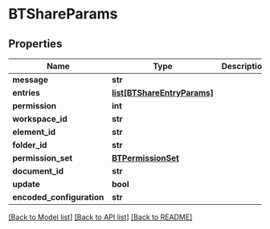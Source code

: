 # BTShareParams

## Properties
Name | Type | Description | Notes
------------ | ------------- | ------------- | -------------
**message** | **str** |  | [optional] 
**entries** | [**list[BTShareEntryParams]**](BTShareEntryParams.md) |  | [optional] 
**permission** | **int** |  | [optional] 
**workspace_id** | **str** |  | [optional] 
**element_id** | **str** |  | [optional] 
**folder_id** | **str** |  | [optional] 
**permission_set** | [**BTPermissionSet**](BTPermissionSet.md) |  | [optional] 
**document_id** | **str** |  | [optional] 
**update** | **bool** |  | [optional] 
**encoded_configuration** | **str** |  | [optional] 

[[Back to Model list]](../README.md#documentation-for-models) [[Back to API list]](../README.md#documentation-for-api-endpoints) [[Back to README]](../README.md)


